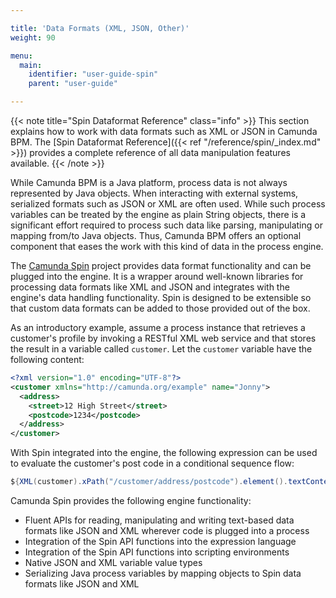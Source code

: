 ```yaml
---

title: 'Data Formats (XML, JSON, Other)'
weight: 90

menu:
  main:
    identifier: "user-guide-spin"
    parent: "user-guide"

---
```



{{< note title="Spin Dataformat Reference" class="info" >}}
  This section explains how to work with data formats such as XML or JSON in Camunda BPM. The
  [Spin Dataformat Reference]({{< ref "/reference/spin/_index.md" >}}) provides a complete reference of
  all data manipulation features available.
{{< /note >}}

While Camunda BPM is a Java platform, process data is not always represented by Java objects. When interacting with external systems, serialized formats such as JSON or XML are often used. While such process variables can be treated by the engine as plain String objects, there is a significant effort required to process such data like parsing, manipulating or mapping from/to Java objects. Thus, Camunda BPM offers an optional component that eases the work with this kind of data in the process engine.

The [Camunda Spin](https://github.com/camunda/camunda-spin) project provides data format functionality and can be plugged into the engine. It is a wrapper around well-known libraries for processing data formats like XML and JSON and integrates with the engine's data handling functionality. Spin is designed to be extensible so that custom data formats can be added to those provided out of the box.

As an introductory example, assume a process instance that retrieves a customer's profile by invoking a RESTful XML web service and that stores the result in a variable called `customer`. Let the `customer` variable have the following content:

```xml
<?xml version="1.0" encoding="UTF-8"?>
<customer xmlns="http://camunda.org/example" name="Jonny">
  <address>
    <street>12 High Street</street>
    <postcode>1234</postcode>
  </address>
</customer>
```

With Spin integrated into the engine, the following expression can be used to evaluate the customer's post code in a conditional sequence flow:

```java
${XML(customer).xPath("/customer/address/postcode").element().textContent() == "1234"}
```

Camunda Spin provides the following engine functionality:

* Fluent APIs for reading, manipulating and writing text-based data formats like JSON and XML wherever code is plugged into a process
* Integration of the Spin API functions into the expression language
* Integration of the Spin API functions into scripting environments
* Native JSON and XML variable value types
* Serializing Java process variables by mapping objects to Spin data formats like JSON and XML
